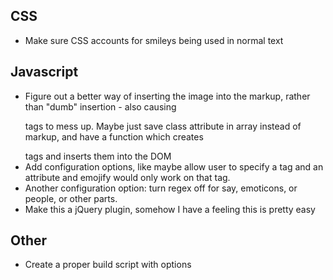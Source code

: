 ## CSS
* Make sure CSS accounts for smileys being used in normal text

## Javascript
* Figure out a better way of inserting the image into the markup, rather than "dumb" insertion - also causing <p> tags to mess up. Maybe just save class attribute in array instead of markup, and have a function which creates <div> tags and inserts them into the DOM
* Add configuration options, like maybe allow user to specify a tag and an attribute and emojify would only work on that tag.
* Another configuration option: turn regex off for say, emoticons, or people, or other parts.
* Make this a jQuery plugin, somehow I have a feeling this is pretty easy

## Other
* Create a proper build script with options